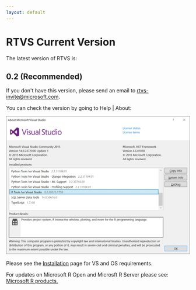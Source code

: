 ```yaml
---
layout: default
---
```


# RTVS Current Version

The latest version of RTVS is:

## 0.2  (Recommended)

If you don't have this version, please send an email to rtvs-invite@microsoft.com.


You can check the version by going to Help | About:


![RTVS Version](./media/rtvs-version.png)

Please see the [Installation](./installation.html) page for VS and OS requirements.

For updates on Microsoft R Open and Microsft R Server please see: [Microsoft R products.](http://aka.ms/rtvs-msft-r )

